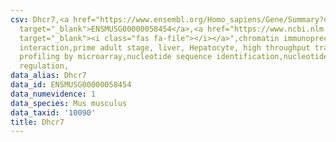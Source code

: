 ```yaml
---
csv: Dhcr7,<a href="https://www.ensembl.org/Homo_sapiens/Gene/Summary?db=core;g=ENSMUSG00000058454"
  target="_blank">ENSMUSG00000058454</a>,<a href="https://www.ncbi.nlm.nih.gov/pubmed/23834426"
  target="_blank"><i class="fas fa-file"></i></a>",chromatin immunoprecipitation assay,direct
  interaction,prime adult stage, liver, Hepatocyte, high throughput transcription
  profiling by microarray,nucleotide sequence identification,nucleotide sequence identification,transcriptional
  regulation,
data_alias: Dhcr7
data_id: ENSMUSG00000058454
data_numevidence: 1
data_species: Mus musculus
data_taxid: '10090'
title: Dhcr7
---
```

